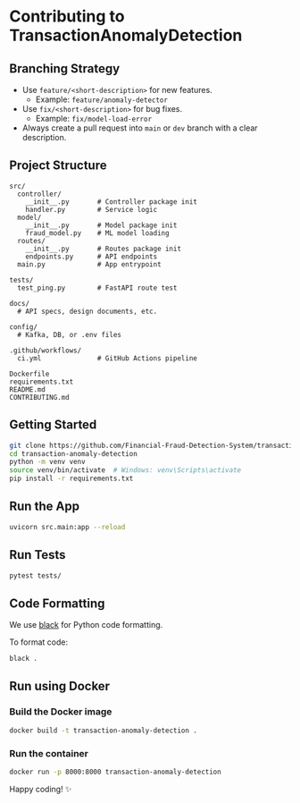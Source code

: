 # Contributing to TransactionAnomalyDetection

## Branching Strategy

-   Use `feature/<short-description>` for new features.
    -   Example: `feature/anomaly-detector`
-   Use `fix/<short-description>` for bug fixes.
    -   Example: `fix/model-load-error`
-   Always create a pull request into `main` or `dev` branch with a clear description.

## Project Structure

```
src/
  controller/
    __init__.py       # Controller package init
    handler.py        # Service logic
  model/
    __init__.py       # Model package init
    fraud_model.py    # ML model loading
  routes/
    __init__.py       # Routes package init
    endpoints.py      # API endpoints
  main.py             # App entrypoint

tests/
  test_ping.py        # FastAPI route test

docs/
  # API specs, design documents, etc.

config/
  # Kafka, DB, or .env files

.github/workflows/
  ci.yml              # GitHub Actions pipeline

Dockerfile
requirements.txt
README.md
CONTRIBUTING.md
```

## Getting Started

```bash
git clone https://github.com/Financial-Fraud-Detection-System/transaction-anomaly-detection.git
cd transaction-anomaly-detection
python -m venv venv
source venv/bin/activate  # Windows: venv\Scripts\activate
pip install -r requirements.txt
```

## Run the App

```bash
uvicorn src.main:app --reload
```

## Run Tests

```bash
pytest tests/
```

## Code Formatting

We use [black](https://black.readthedocs.io/) for Python code formatting.

To format code:

```bash
black .
```

## Run using Docker

### Build the Docker image

```bash
docker build -t transaction-anomaly-detection .
```

### Run the container

```bash
docker run -p 8000:8000 transaction-anomaly-detection
```

Happy coding! ✨
